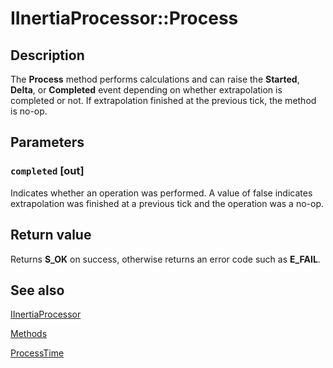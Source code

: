 # IInertiaProcessor::Process

## Description

The **Process** method performs calculations and can raise the **Started**, **Delta**, or **Completed** event depending on whether extrapolation is completed or not. If extrapolation finished at the previous tick, the method is no-op.

## Parameters

### `completed` [out]

Indicates whether an operation was performed. A value of false indicates extrapolation was finished at a previous tick and the operation was a no-op.

## Return value

Returns **S_OK** on success, otherwise returns an error code such as **E_FAIL**.

## See also

[IInertiaProcessor](https://learn.microsoft.com/windows/desktop/api/manipulations/nn-manipulations-iinertiaprocessor)

[Methods](https://learn.microsoft.com/windows/desktop/wintouch/imanipulationprocessor-methods)

[ProcessTime](https://learn.microsoft.com/windows/desktop/api/manipulations/nf-manipulations-iinertiaprocessor-processtime)